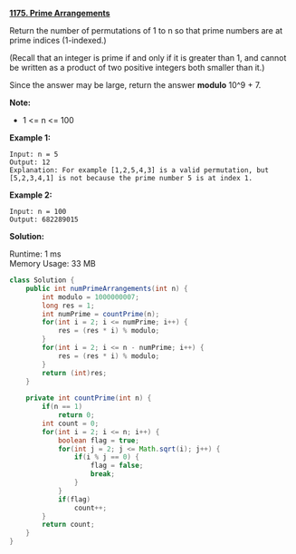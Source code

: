 **[1175. Prime Arrangements](https://leetcode.com/problems/prime-arrangements/)**

Return the number of permutations of 1 to n so that prime numbers are at prime indices (1-indexed.)

(Recall that an integer is prime if and only if it is greater than 1, and cannot be written as a product of two positive integers both smaller than it.)

Since the answer may be large, return the answer **modulo** 10^9 + 7.

**Note:**

* 1 <= n <= 100

**Example 1:**

```
Input: n = 5
Output: 12
Explanation: For example [1,2,5,4,3] is a valid permutation, but [5,2,3,4,1] is not because the prime number 5 is at index 1.
```

**Example 2:**

```
Input: n = 100
Output: 682289015
```

**Solution:**

Runtime: 1 ms<br/>
Memory Usage: 33 MB

```java
class Solution {
    public int numPrimeArrangements(int n) {
        int modulo = 1000000007;
        long res = 1;
        int numPrime = countPrime(n);
        for(int i = 2; i <= numPrime; i++) {
            res = (res * i) % modulo;
        }
        for(int i = 2; i <= n - numPrime; i++) {
            res = (res * i) % modulo;
        }
        return (int)res;
    }
    
    private int countPrime(int n) {
        if(n == 1)
            return 0;
        int count = 0;
        for(int i = 2; i <= n; i++) {
            boolean flag = true;
            for(int j = 2; j <= Math.sqrt(i); j++) {
                if(i % j == 0) {
                    flag = false;
                    break;
                }
            }
            if(flag)
                count++;
        }
        return count;
    }
}
```